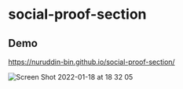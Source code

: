 # social-proof-section  
## Demo  
https://nuruddin-bin.github.io/social-proof-section/  

![Screen Shot 2022-01-18 at 18 32 05](https://user-images.githubusercontent.com/93543604/149937954-51093a72-9bd4-41d9-aac6-a3ad6a8d37df.png)
